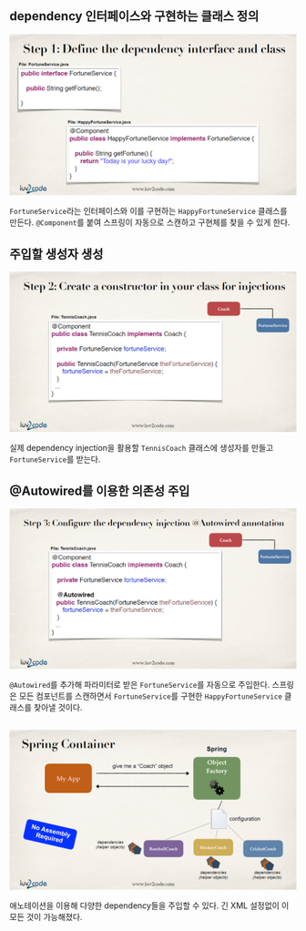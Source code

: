 ## dependency 인터페이스와 구현하는 클래스 정의
![](../../.gitbook/assets/udemy/20200107170026.png)

`FortuneService`라는 인터페이스와 이를 구현하는 `HappyFortuneService` 클래스를 만든다. `@Component`를 붙여 스프링이 자동으로 스캔하고 구현체를 찾을 수 있게 한다.

## 주입할 생성자 생성
![](../../.gitbook/assets/udemy/20200107170034.png)

실제 dependency injection을 활용할 `TennisCoach` 클래스에 생성자를 만들고 `FortuneService`를 받는다.

## @Autowired를 이용한 의존성 주입
![](../../.gitbook/assets/udemy/20200107170044.png)

`@Autowired`를 추가해 파라미터로 받은 `FortuneService`를 자동으로 주입한다. 스프링은 모든 컴포넌트를 스캔하면서 `FortuneService`를 구현한 `HappyFortuneService` 클래스를 찾아낼 것이다.

## 
![](../../.gitbook/assets/udemy/20200107170055.png)

애노테이션을 이용해 다양한 dependency들을 주입할 수 있다. 긴 XML 설정없이 이 모든 것이 가능해졌다.